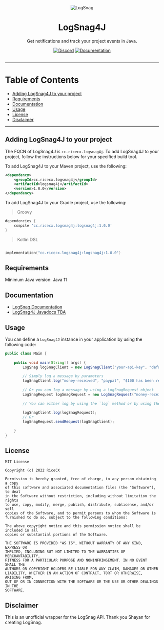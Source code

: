 <div align="center">
<img src="https://logsnag.com/og-image.png" alt="LogSnag" title="LogSnag Logo"/>
<br />
<h1>LogSnag4J</h1>
<p>Get notifications and track your project events in Java.</p>
<a href="https://discord.gg/dY3pRxgWua"><img src="https://img.shields.io/discord/922560704454750245?color=%237289DA&label=Discord" alt="Discord"></a>
<a href="https://docs.logsnag.com"><img src="https://img.shields.io/badge/Docs-LogSnag" alt="Documentation"></a>
<br />
<br />
</div>
<hr />

# Table of Contents
- [Adding LogSnag4J to your project](#adding-logsnag4j-to-your-project)
- [Requirements](#requirements)
- [Documentation](#documentation)
- [Usage](#usage)
- [License](#license)
- [Disclaimer](#disclaimer)

<hr />

## Adding LogSnag4J to your project
The FQCN of LogSnag4J is `cc.ricecx.logsnag4j`. To add LogSnag4J to your project,
follow the instructions below for your specified build tool.

To add LogSnag4J to your Maven project, use the following:
```xml
<dependency>
    <groupId>cc.ricecx.logsnag4j</groupId>
    <artifactId>logsnag4j</artifactId>
    <version>1.0.0</version>
</dependency>
```

To add LogSnag4J to your Gradle project, use the following:

> Groovy
> 
```groovy
dependencies {
    compile 'cc.ricecx.logsnag4j:logsnag4j:1.0.0'
}
```

> Kotlin DSL
```kotlin

implementation("cc.ricecx.logsnag4j:logsnag4j:1.0.0")
```

## Requirements

Minimum Java version: Java 11

## Documentation

- [LogSnag Documentation](https://docs.logsnag.com)
- [LogSnag4J Javadocs TBA]()


## Usage
You can define a `LogSnag4J` instance in your application by using the following code:
```java
public class Main {
    
    public void main(String[] args) {
        LogSnag logSnagClient = new LogSnagClient("your-api-key", "default-project");
        
        // Simply log a message by parameters
        logSnagClient.log("money-received", "paypal", "$100 has been received!", Emoji.of("💵"));
        
        // Or you can log a message by using a LogSnagRequest object
        LogSnagRequest logSnagRequest = new LogSnagRequest("money-received", "paypal", "$100 has been received!", Emoji.of("💵"));
        
        // You can either log by using the `log` method or by using the `sendRequest` method
        
        logSnagClient.log(logSnagRequest);
        // Or
        logSnagRequest.sendRequest(logSnagClient);
        
    }
}

```

## License
```asciidoc
MIT License

Copyright (c) 2022 RiceCX

Permission is hereby granted, free of charge, to any person obtaining a copy
of this software and associated documentation files (the "Software"), to deal
in the Software without restriction, including without limitation the rights
to use, copy, modify, merge, publish, distribute, sublicense, and/or sell
copies of the Software, and to permit persons to whom the Software is
furnished to do so, subject to the following conditions:

The above copyright notice and this permission notice shall be included in all
copies or substantial portions of the Software.

THE SOFTWARE IS PROVIDED "AS IS", WITHOUT WARRANTY OF ANY KIND, EXPRESS OR
IMPLIED, INCLUDING BUT NOT LIMITED TO THE WARRANTIES OF MERCHANTABILITY,
FITNESS FOR A PARTICULAR PURPOSE AND NONINFRINGEMENT. IN NO EVENT SHALL THE
AUTHORS OR COPYRIGHT HOLDERS BE LIABLE FOR ANY CLAIM, DAMAGES OR OTHER
LIABILITY, WHETHER IN AN ACTION OF CONTRACT, TORT OR OTHERWISE, ARISING FROM,
OUT OF OR IN CONNECTION WITH THE SOFTWARE OR THE USE OR OTHER DEALINGS IN THE
SOFTWARE.
```

## Disclaimer

This is an unofficial wrapper for the LogSnag API. Thank you Shayan for creating LogSnag.